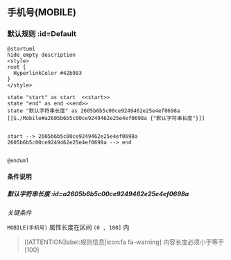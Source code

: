 ## 手机号(MOBILE) <!-- {docsify-ignore-all} -->

   

### 默认规则 :id=Default

```plantuml
@startuml
hide empty description
<style>
root {
  HyperlinkColor #42b983
}
</style>

state "start" as start  <<start>>
state "end" as end <<end>>
state "默认字符串长度" as 2605b6b5c00ce9249462e25e4ef0698a [[$./Mobile#a2605b6b5c00ce9249462e25e4ef0698a {"默认字符串长度"}]]


start --> 2605b6b5c00ce9249462e25e4ef0698a 
2605b6b5c00ce9249462e25e4ef0698a --> end 


@enduml
```

#### 条件说明

##### 默认字符串长度 :id=a2605b6b5c00ce9249462e25e4ef0698a


*关键条件*


`MOBILE(手机号)` 属性长度在区间 `(0 , 100]` 内

> [!ATTENTION|label:规则信息|icon:fa fa-warning]
> 内容长度必须小于等于[100]







